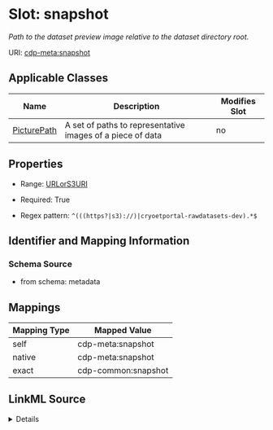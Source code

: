 

# Slot: snapshot


_Path to the dataset preview image relative to the dataset directory root._



URI: [cdp-meta:snapshot](metadatasnapshot)



<!-- no inheritance hierarchy -->





## Applicable Classes

| Name | Description | Modifies Slot |
| --- | --- | --- |
| [PicturePath](PicturePath.md) | A set of paths to representative images of a piece of data |  no  |







## Properties

* Range: [URLorS3URI](URLorS3URI.md)

* Required: True

* Regex pattern: `^(((https?|s3)://)|cryoetportal-rawdatasets-dev).*$`





## Identifier and Mapping Information







### Schema Source


* from schema: metadata




## Mappings

| Mapping Type | Mapped Value |
| ---  | ---  |
| self | cdp-meta:snapshot |
| native | cdp-meta:snapshot |
| exact | cdp-common:snapshot |




## LinkML Source

<details>
```yaml
name: snapshot
description: Path to the dataset preview image relative to the dataset directory root.
from_schema: metadata
exact_mappings:
- cdp-common:snapshot
rank: 1000
alias: snapshot
owner: PicturePath
domain_of:
- PicturePath
range: URLorS3URI
required: true
inlined: true
inlined_as_list: true
pattern: ^(((https?|s3)://)|cryoetportal-rawdatasets-dev).*$

```
</details>
